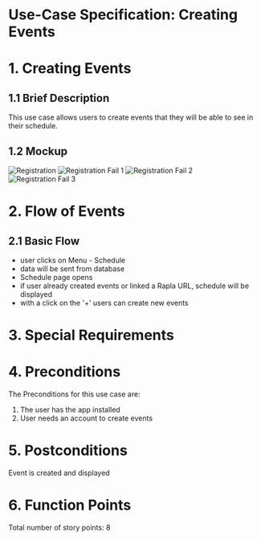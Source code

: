 # Use-Case Specification: Creating Events

# 1. Creating Events

## 1.1 Brief Description
This use case allows users to create events that they will be able to see in their schedule.

## 1.2 Mockup
![Registration](../mockups/Registration.png)
![Registration Fail 1](../mockups/Registration_Fail1.png)
![Registration Fail 2](../mockups/Registration_Fail2.png)
![Registration Fail 3](../mockups/Registration_Fail3.png)

# 2. Flow of Events

## 2.1 Basic Flow
- user clicks on Menu - Schedule
- data will be sent from database
- Schedule page opens
- if user already created events or linked a Rapla URL, schedule will be displayed
- with a click on the '+' users can create new events

# 3. Special Requirements

# 4. Preconditions
The Preconditions for this use case are:
1. The user has the app installed
2. User needs an account to create events

# 5. Postconditions
Event is created and displayed

# 6. Function Points
Total number of story points: 8
